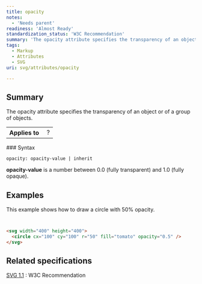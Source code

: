 ```yaml
---
title: opacity
notes:
  - 'Needs parent'
readiness: 'Almost Ready'
standardization_status: 'W3C Recommendation'
summary: 'The opacity attribute specifies the transparency of an object or of a group of objects.'
tags:
  - Markup
  - Attributes
  - SVG
uri: svg/attributes/opacity

---
```

## <span>Summary</span>

The opacity attribute specifies the transparency of an object or of a group of objects.

<table class="wikitable">
<tr>
<th>
Applies to

</th>
<td>
 ?

</td>
</tr>
</table>
### <span>Syntax</span>

    opacity: opacity-value | inherit

**opacity-value** is a number between 0.0 (fully transparent) and 1.0 (fully opaque).

## <span>Examples</span>

This example shows how to draw a circle with 50% opacity.

``` html


<svg width="400" height="400">
  <circle cx="100" cy="100" r="50" fill="tomato" opacity="0.5" />
</svg>
```

</pre>

## <span>Related specifications</span>

[SVG 1.1](http://www.w3.org/TR/SVG11/masking.html#OpacityProperty)
:   W3C Recommendation
